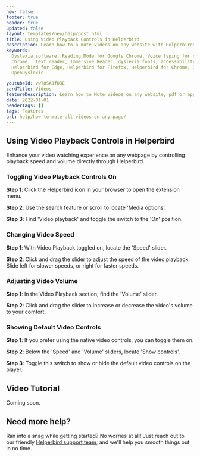 ```yaml
---
new: false
footer: true
header: true
updated: false
layout: templates/new/help/post.html
title: Using Video Playback Controls in Helperbird
description: Learn how to a mute videos on any website with Helperbirds browser extension.
keywords:
  Dyslexia software, Reading Mode for Google Chrome, Voice typing for chrome, Text to speech for
  chrome,  text reader, Immersive Reader, dyslexia fonts, accessibility software, dyslexia software,
  Helperbird for Edge, Helperbird for Firefox, Helperbird for Chrome, Opendyslexic for Chrome,
  OpenDyslexic

youtubeId: vwT8SAJfU3E
cardTitle: Videos
featureDescription: Learn how to Mute videos on any website, pdf or app.
date: 2022-01-01
headerTags: []
tags: Features
url: help/how-to-mute-all-videos-on-any-page/
---
```


## Using Video Playback Controls in Helperbird

Enhance your video watching experience on any webpage by controlling playback speed and volume directly through Helperbird.

### Toggling Video Playback Controls On

**Step 1**: Click the Helperbird icon in your browser to open the extension menu.

**Step 2**: Use the search feature or scroll to locate 'Media options'.

**Step 3**: Find 'Video playback' and toggle the switch to the 'On' position.

### Changing Video Speed

**Step 1**: With Video Playback toggled on, locate the 'Speed' slider.

**Step 2**: Click and drag the slider to adjust the speed of the video playback. Slide left for slower speeds, or right for faster speeds.

### Adjusting Video Volume

**Step 1**: In the Video Playback section, find the 'Volume' slider.

**Step 2**: Click and drag the slider to increase or decrease the video's volume to your comfort.

### Showing Default Video Controls

**Step 1**: If you prefer using the native video controls, you can toggle them on.

**Step 2**: Below the 'Speed' and 'Volume' sliders, locate 'Show controls'.

**Step 3**: Toggle this switch to show or hide the default video controls on the player.


## Video Tutorial

Coming soon.

## Need more help?

Ran into a snag while getting started? No worries at all! Just reach out to our friendly [Helperbird support team](/support/), and we'll help you smooth things out in no time.

